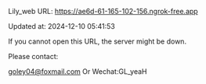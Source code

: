 Lily_web URL: https://ae6d-61-165-102-156.ngrok-free.app

Updated at: 2024-12-10 05:41:53

If you cannot open this URL, the server might be down.

Please contact: 

goley04@foxmail.com Or Wechat:GL_yeaH